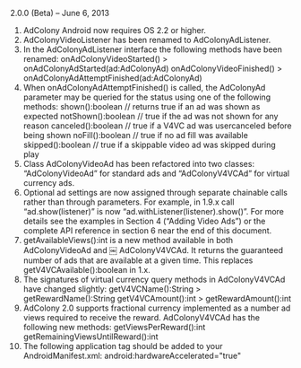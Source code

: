 2.0.0 (Beta) – June 6, 2013
1. AdColony Android now requires OS 2.2 or higher.
2. AdColonyVideoListener has been renamed to AdColonyAdListener.
3. In the AdColonyAdListener interface the following methods have been renamed:
onAdColonyVideoStarted() ­> onAdColonyAdStarted(ad:AdColonyAd)
onAdColonyVideoFinished() ­> onAdColonyAdAttemptFinished(ad:AdColonyAd)
4. When onAdColonyAdAttemptFinished() is called, the AdColonyAd parameter may be
queried for the status using one of the following methods:
shown():boolean // returns true if an ad was shown as expected notShown():boolean // true if the ad was not shown for any reason canceled():boolean // true if a V4VC ad was user­canceled before being shown noFill():boolean // true if no ad fill was available
skipped():boolean // true if a skippable video ad was skipped during play
5. Class AdColonyVideoAd has been refactored into two classes: “AdColonyVideoAd” for
standard ads and “AdColonyV4VCAd” for virtual currency ads.
6. Optional ad settings are now assigned through separate chainable calls rather than
through parameters. For example, in 1.9.x call “ad.show(listener)” is now “ad.withListener(listener).show()”. For more details see the examples in Section 4 (“Adding Video Ads”) or the complete API reference in section 6 near the end of this document.
7. getAvailableViews():int is a new method available in both AdColonyVideoAd and
￼
AdColonyV4VCAd. It returns the guaranteed number of ads that are available at a given
time. This replaces getV4VCAvailable():boolean in 1.x.
8. The signatures of virtual currency query methods in AdColonyV4VCAd have changed
slightly:
getV4VCName():String ­> getRewardName():String getV4VCAmount():int ­> getRewardAmount():int
9. AdColony 2.0 supports fractional currency implemented as a number ad views required to receive the reward. AdColonyV4VCAd has the following new methods:
getViewsPerReward():int
getRemainingViewsUntilReward():int
10. The following application tag should be added to your AndroidManifest.xml:
android:hardwareAccelerated="true"
